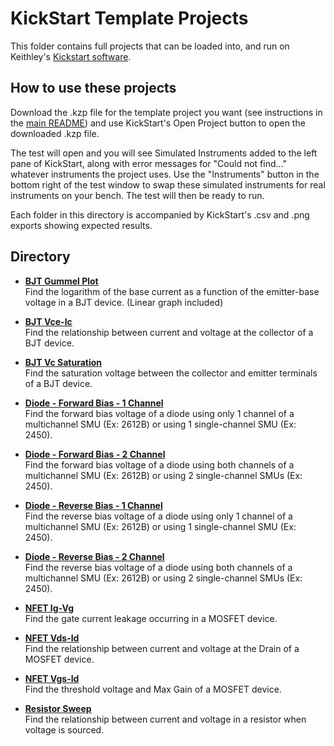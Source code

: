 # KickStart Template Projects
This folder contains full projects that can be loaded into, and run on Keithley's [Kickstart software](https://www.tek.com/products/keithley/keithley-control-software-bench-instruments/kickstart).

## How to use these projects
Download the .kzp file for the template project you want (see instructions in the [main README](/README.md#downloading-files)) and use KickStart's Open Project button to open the downloaded .kzp file. 

The test will open and you will see Simulated Instruments added to the left pane of KickStart, along with error messages for "Could not find..." whatever instruments the project uses. Use the "Instruments" button in the bottom right of the test window to swap these simulated instruments for real instruments on your bench. The test will then be ready to run. 

Each folder in this directory is accompanied by KickStart's .csv and .png exports showing expected results.

## Directory

[comment]: **[Title](./folder)**  

* **[BJT Gummel Plot](./BJT_Gummel)**  
Find the logarithm of the base current as a function of the emitter-base voltage in a BJT device. (Linear graph included)

* **[BJT Vce-Ic](./BJT_vce_ic)**  
Find the relationship between current and voltage at the collector of a BJT device.

* **[BJT Vc Saturation](./BJT_vcsat)**  
Find the saturation voltage between the collector and emitter terminals of a BJT device.

* **[Diode - Forward Bias - 1 Channel](./VFD_1channel)**  
Find the forward bias voltage of a diode using only 1 channel of a multichannel SMU (Ex: 2612B) or using 1 single-channel SMU (Ex: 2450).

* **[Diode - Forward Bias - 2 Channel](./VFD_2channel)**  
Find the forward bias voltage of a diode using both channels of a multichannel SMU (Ex: 2612B) or using 2 single-channel SMUs (Ex: 2450).

* **[Diode - Reverse Bias - 1 Channel](./VRD_1channel)**  
Find the reverse bias voltage of a diode using only 1 channel of a multichannel SMU (Ex: 2612B) or using 1 single-channel SMU (Ex: 2450).

* **[Diode - Reverse Bias - 2 Channel](./VRD_2channel)**  
Find the reverse bias voltage of a diode using both channels of a multichannel SMU (Ex: 2612B) or using 2 single-channel SMUs (Ex: 2450).

* **[NFET Ig-Vg](./NFET_ig-vg)**  
Find the gate current leakage occurring in a MOSFET device.

* **[NFET Vds-Id](./NFET_vds-id)**  
Find the relationship between current and voltage at the Drain of a MOSFET device.

* **[NFET Vgs-Id](./NFET_vgs-id)**  
Find the threshold voltage and Max Gain of a MOSFET device.

* **[Resistor Sweep](./resistor_sweep)**  
Find the relationship between current and voltage in a resistor when voltage is sourced.